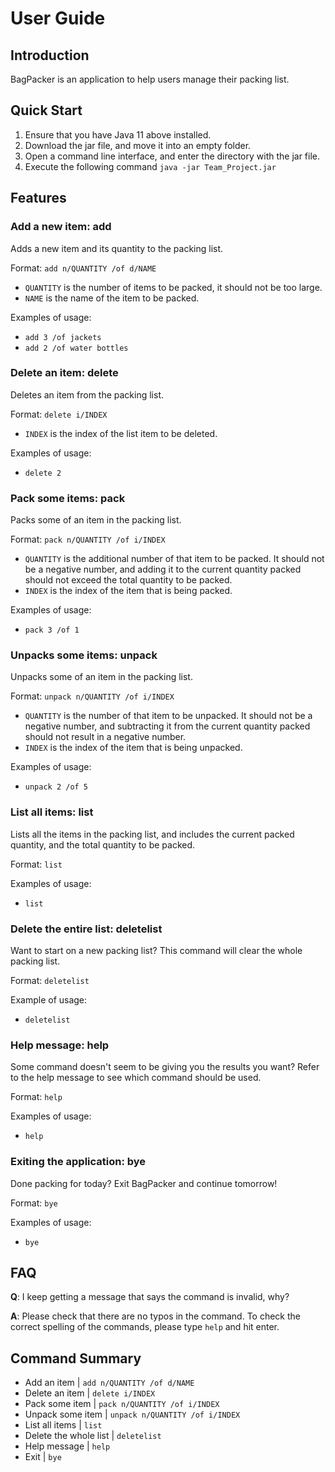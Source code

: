 # User Guide

## Introduction

BagPacker is an application to help users manage their packing list.

## Quick Start

1. Ensure that you have Java 11 above installed.
2. Download the jar file, and move it into an empty folder.
3. Open a command line interface, and enter the directory with the jar file.
4. Execute the following command `java -jar Team_Project.jar`

## Features

### Add a new item: add
Adds a new item and its quantity to the packing list.

Format: `add n/QUANTITY /of d/NAME`
* `QUANTITY` is the number of items to be packed, it should not be too large.
* `NAME` is the name of the item to be packed.  

Examples of usage: 
* `add 3 /of jackets`
* `add 2 /of water bottles`

### Delete an item: delete
Deletes an item from the packing list.

Format: `delete i/INDEX`
* `INDEX` is the index of the list item to be deleted.

Examples of usage:
* `delete 2`

### Pack some items: pack
Packs some of an item in the packing list.

Format: `pack n/QUANTITY /of i/INDEX`
* `QUANTITY` is the additional number of that item to be packed. It should not be a negative number, and adding it to the current quantity packed should not exceed the total quantity to be packed.
* `INDEX` is the index of the item that is being packed.

Examples of usage:
* `pack 3 /of 1`

### Unpacks some items: unpack
Unpacks some of an item in the packing list.

Format: `unpack n/QUANTITY /of i/INDEX`
* `QUANTITY` is the number of that item to be unpacked. It should not be a negative number, and subtracting it from the current quantity packed should not result in a negative number.
* `INDEX` is the index of the item that is being unpacked.

Examples of usage:
* `unpack 2 /of 5`

### List all items: list
Lists all the items in the packing list, and includes the current packed quantity, and the total quantity to be packed.

Format: `list`

Examples of usage:
* `list`

### Delete the entire list: deletelist
Want to start on a new packing list? This command will clear the whole packing list.

Format: `deletelist`

Example of usage:
* `deletelist`

### Help message: help
Some command doesn't seem to be giving you the results you want?  Refer to the help message to see which command should be used.

Format: `help`

Examples of usage:
* `help`

### Exiting the application: bye
Done packing for today? Exit BagPacker and continue tomorrow!

Format: `bye`

Examples of usage:
* `bye`

## FAQ

**Q**: I keep getting a message that says the command is invalid, why? 

**A**: Please check that there are no typos in the command. To check the correct spelling of the commands, please type `help` and hit enter.

## Command Summary

* Add an item | `add n/QUANTITY /of d/NAME`
* Delete an item | `delete i/INDEX`
* Pack some item | `pack n/QUANTITY /of i/INDEX`
* Unpack some item | `unpack n/QUANTITY /of i/INDEX`
* List all items | `list`
* Delete the whole list | `deletelist`
* Help message | `help`
* Exit | `bye`